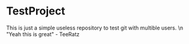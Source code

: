 TestProject
===========

This is just a simple useless repository to test git with multible users. \n
 "Yeah this is great" - TeeRatz
